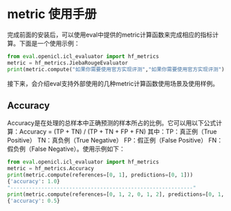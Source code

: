 # metric 使用手册
完成前面的安装后，可以使用eval中提供的metric计算函数来完成相应的指标计算。下面是一个使用示例：
 ```python
from eval.openicl.icl_evaluator import hf_metrics
metric = hf_metrics.JiebaRougeEvaluator
print(metric.compute("如果你需要使用官方实现评测","如果你需要使用官方实现评测"))
 ```
接下来，会介绍eval支持外部使用的几种metric计算函数使用场景及使用样例。

## Accuracy
Accuracy是在处理的总样本中正确预测的样本所占的比例。它可以用以下公式计算：Accuracy = (TP + TN) / (TP + TN + FP + FN) 其中：TP：真正例（True Positive） TN：真负例（True Negative） FP：假正例（False Positive） FN：假负例（False Negative）。使用示例如下：
 ```python
from eval.openicl.icl_evaluator import hf_metrics
metric = hf_metrics.Accuracy
print(metric.compute(references=[0, 1], predictions=[0, 1]))
{'accuracy': 1.0}
"-----------------------------------------------------------"
print(metric.compute(references=[0, 1, 2, 0, 1, 2], predictions=[0, 1, 1, 2, 1, 0]))
{'accuracy': 0.5}
 ```
